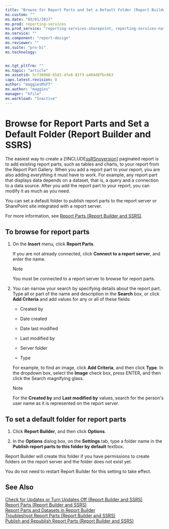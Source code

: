 ```yaml
---
title: "Browse for Report Parts and Set a Default Folder (Report Builder and SSRS) | Microsoft Docs"
ms.custom: ""
ms.date: "03/01/2017"
ms.prod: reporting-services
ms.prod_service: "reporting-services-sharepoint, reporting-services-native"
ms.service: ""
ms.component: "report-design"
ms.reviewer: ""
ms.suite: "pro-bi"
ms.technology: 


ms.tgt_pltfrm: ""
ms.topic: "article"
ms.assetid: 5cf38068-65d1-4fe8-81f3-a404d8fbc663
caps.latest.revision: 8
author: "maggiesMSFT"
ms.author: "maggies"
manager: "kfile"
ms.workload: "Inactive"
---
```

# Browse for Report Parts and Set a Default Folder (Report Builder and SSRS)
The easiest way to create a [!INCLUDE[ssRSnoversion](../../includes/ssrsnoversion-md.md)] paginated report is to add existing report parts, such as tables and charts, to your report from the Report Part Gallery. When you add a report part to your report, you are also adding everything it must have to work. For example, any report part that displays data depends on a dataset, that is, a query and a connection to a data source. After you add the report part to your report, you can modify it as much as you need.  
  
 You can set a default folder to publish report parts to the report server or SharePoint site integrated with a report server.  
  
 For more information, see [Report Parts &#40;Report Builder and SSRS&#41;](../../reporting-services/report-design/report-parts-report-builder-and-ssrs.md).  
  
## To browse for report parts  
  
1.  On the **Insert** menu, click **Report Parts**.  
  
     If you are not already connected, click **Connect to a report server**, and enter the name.  
  
    > [!NOTE]  
    >  You must be connected to a report server to browse for report parts.  
  
2.  You can narrow your search by specifying details about the report part. Type all or part of the name and description in the **Search** box, or click **Add Criteria** and add values for any or all of these fields:  
  
    -   Created by  
  
    -   Date created  
  
    -   Date last modified  
  
    -   Last modified by  
  
    -   Server folder  
  
    -   Type  
  
     For example, to find an image, click **Add Criteria**, and then click **Type**. In the dropdown box, select the **Image** check box, press ENTER, and then click the Search magnifying glass.  
  
    > [!NOTE]  
    >  For the **Created by** and **Last modified by** values, search for the person's user name as it is represented on the report server.  
  
## To set a default folder for report parts  
  
1.  Click **Report Builder**, and then click **Options**.  
  
2.  In the **Options** dialog box, on the **Settings** tab, type a folder name in the **Publish report parts to this folder by default** textbox.  
  
 Report Builder will create this folder if you have permissions to create folders on the report server and the folder does not exist yet.  
  
 You do not need to restart Report Builder for this setting to take effect.  
  
## See Also  
 [Check for Updates or Turn Updates Off (Report Builder and SSRS)](http://msdn.microsoft.com/en-us/9c69792d-d7c4-453b-ae2f-6d2d071d8606)   
 [Report Parts &#40;Report Builder and SSRS&#41;](../../reporting-services/report-design/report-parts-report-builder-and-ssrs.md)   
 [Report Parts and Datasets in Report Builder](../../reporting-services/report-data/report-parts-and-datasets-in-report-builder.md)   
 [Troubleshoot Report Parts (Report Builder and SSRS)](http://msdn.microsoft.com/en-us/d9fe1932-46e7-421b-a8a9-4c54d9576e94)   
 [Publish and Republish Report Parts &#40;Report Builder and SSRS&#41;](../../reporting-services/report-design/publish-and-republish-report-parts-report-builder-and-ssrs.md)  
  
  
